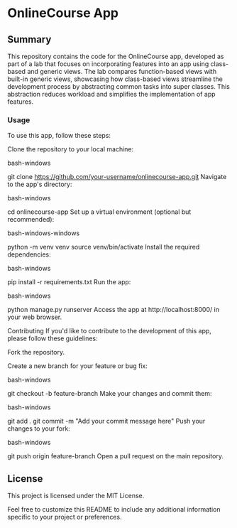 # OnlineCourse App

## Summary

This repository contains the code for the OnlineCourse app, developed as part of a lab that focuses on incorporating features into an app using class-based and generic views. The lab compares function-based views with built-in generic views, showcasing how class-based views streamline the development process by abstracting common tasks into super classes. This abstraction reduces workload and simplifies the implementation of app features.

### Usage
To use this app, follow these steps:

Clone the repository to your local machine:

 bash-windows
 
git clone https://github.com/your-username/onlinecourse-app.git
Navigate to the app's directory:

 bash-windows
 
cd onlinecourse-app
Set up a virtual environment (optional but recommended):

  bash-windows-windows
 
python -m venv venv
source venv/bin/activate
Install the required dependencies:

 bash-windows

pip install -r requirements.txt
Run the app:

 bash-windows
 
python manage.py runserver
Access the app at http://localhost:8000/ in your web browser.

Contributing
If you'd like to contribute to the development of this app, please follow these guidelines:

Fork the repository.

Create a new branch for your feature or bug fix:

 bash-windows
 
git checkout -b feature-branch
Make your changes and commit them:

 bash-windows
 
git add .
git commit -m "Add your commit message here"
Push your changes to your fork:

 bash-windows
 
git push origin feature-branch
Open a pull request on the main repository.

## License
This project is licensed under the MIT License.

Feel free to customize this README to include any additional information specific to your project or preferences.
